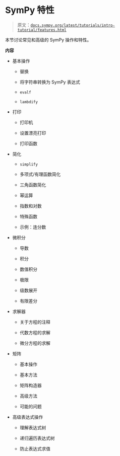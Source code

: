# SymPy 特性

> 原文：[`docs.sympy.org/latest/tutorials/intro-tutorial/features.html`](https://docs.sympy.org/latest/tutorials/intro-tutorial/features.html)

本节讨论常见和高级的 SymPy 操作和特性。

**内容**

+   基本操作

    +   替换

    +   将字符串转换为 SymPy 表达式

    +   `evalf`

    +   `lambdify`

+   打印

    +   打印机

    +   设置漂亮打印

    +   打印函数

+   简化

    +   `simplify`

    +   多项式/有理函数简化

    +   三角函数简化

    +   幂运算

    +   指数和对数

    +   特殊函数

    +   示例：连分数

+   微积分

    +   导数

    +   积分

    +   数值积分

    +   极限

    +   级数展开

    +   有限差分

+   求解器

    +   关于方程的注释

    +   代数方程的求解

    +   微分方程的求解

+   矩阵

    +   基本操作

    +   基本方法

    +   矩阵构造器

    +   高级方法

    +   可能的问题

+   高级表达式操作

    +   理解表达式树

    +   递归遍历表达式树

    +   防止表达式求值
